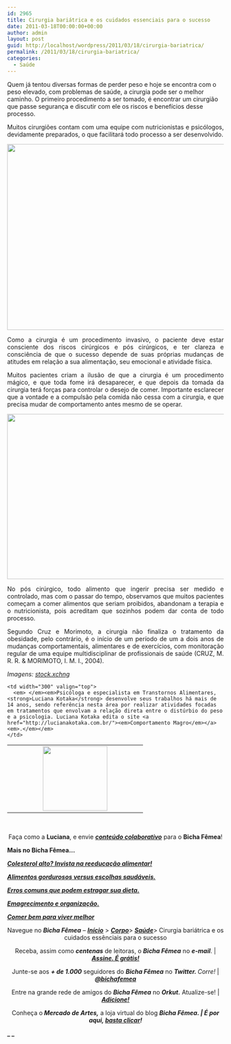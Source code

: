 ```yaml
---
id: 2965
title: Cirurgia bariátrica e os cuidados essenciais para o sucesso
date: 2011-03-18T00:00:00+00:00
author: admin
layout: post
guid: http://localhost/wordpress/2011/03/18/cirurgia-bariatrica/
permalink: /2011/03/18/cirurgia-bariatrica/
categories:
  - Saúde
---
```

Quem já tentou diversas formas de perder peso e hoje se encontra com o peso elevado, com problemas de saúde, a cirurgia pode ser o melhor caminho. O primeiro procedimento a ser tomado, é encontrar um cirurgião que passe segurança e discutir com ele os riscos e benefícios desse processo.

<p style="text-align: justify;">
  Muitos cirurgiões contam com uma equipe com nutricionistas e psicólogos, devidamente preparados, o que facilitará todo processo a ser desenvolvido.
</p>

<!--more-->

<p style="text-align: center;">
  <a href="http://www.trololodemulher.com.br/blog/wp-content/uploads/2011/02/obesidade.jpg"><img class="alignnone size-full wp-image-6079" title="obesidade" src="http://www.trololodemulher.com.br/blog/wp-content/uploads/2011/02/obesidade.jpg" alt="" width="576" height="432" /></a>
</p>

<p style="text-align: justify;">
  Como a cirurgia é um procedimento invasivo, o paciente deve estar consciente dos riscos cirúrgicos e pós cirúrgicos, e ter clareza e consciência de que o sucesso depende de suas próprias mudanças de atitudes em relação a sua alimentação, seu emocional e atividade física.
</p>

<p style="text-align: justify;">
  Muitos pacientes criam a ilusão de que a cirurgia é um procedimento mágico, e que toda fome irá desaparecer, e que depois da tomada da cirurgia terá forças para controlar o desejo de comer. Importante esclarecer que a vontade e a compulsão pela comida não cessa com a cirurgia, e que precisa mudar de comportamento antes mesmo de se operar.
</p>

<p style="text-align: center;">
  <a href="http://www.trololodemulher.com.br/blog/wp-content/uploads/2011/02/obesidade2.jpg"><img class="alignnone size-full wp-image-6080" title="obesidade2" src="http://www.trololodemulher.com.br/blog/wp-content/uploads/2011/02/obesidade2.jpg" alt="" width="512" height="384" /></a>
</p>

<p style="text-align: justify;">
  No pós cirúrgico, todo alimento que ingerir precisa ser medido e controlado, mas com o passar do tempo, observamos que muitos pacientes começam a comer alimentos que seriam proibidos, abandonam a terapia e o nutricionista, pois acreditam que sozinhos podem dar conta de todo processo.
</p>

<p style="text-align: justify;">
  Segundo Cruz e Morimoto, a cirurgia não finaliza o tratamento da obesidade, pelo contrário, é o início de um período de um a dois anos de mudanças comportamentais, alimentares e de exercícios, com monitoração regular de uma equipe multidisciplinar de profissionais de saúde (CRUZ, M. R. R. & MORIMOTO, I. M. I., 2004).
</p>

_Imagens:_ <a href="http://www.sxc.hu/" target="_blank"><em>stock.xchng</em></a>

<table border="0" cellspacing="0" cellpadding="0" width="600">
  <tr>
    <td style="text-align: center;" width="300" valign="top">
      <a href="http://www.trololodemulher.com.br/blog/wp-content/uploads/2010/07/Luciana-Kotaka.jpg"><img class="alignnone size-thumbnail wp-image-4970" title="Luciana Kotaka" src="http://www.trololodemulher.com.br/blog/wp-content/uploads/2010/07/Luciana-Kotaka-150x150.jpg" alt="" width="150" height="150" /></a>
    </td>
    
    <td width="300" valign="top">
      <em> </em><em>Psicóloga e especialista em Transtornos Alimentares, <strong>Luciana Kotaka</strong> desenvolve seus trabalhos há mais de 14 anos, sendo referência nesta área por realizar atividades focadas em tratamentos que envolvam a relação direta entre o distúrbio do peso e a psicologia. Luciana Kotaka edita o site <a href="http://lucianakotaka.com.br/"><em>Comportamento Magro</em></a><em>.</em></em>
    </td>
  </tr>
</table>

 

<p style="text-align: center;">
  Faça como a <strong>Luciana</strong>, e envie <strong><em><a href="http://www.trololodemulher.com.br/para-voce/conteudo-colaborativo/">conteúdo colaborativo</a></em></strong> para o <strong>Bicha Fêmea</strong>!
</p>

**Mais no Bicha Fêmea…**

**_[Colesterol alto? Invista na reeducação alimentar!](http://www.trololodemulher.com.br/2010/12/03/reeducacao-alimentar/)_**

**_[Alimentos gordurosos versus escolhas saudáveis.](http://www.trololodemulher.com.br/2010/05/28/escolha-alimentos-saudaveis/)_**

**_[Erros comuns que podem estragar sua dieta.](http://www.trololodemulher.com.br/2010/02/02/dieta/)_**

**_[Emagrecimento e organização.](http://www.trololodemulher.com.br/2010/01/26/emagrecimento/)_**

**_[Comer bem para viver melhor](http://www.trololodemulher.com.br/2010/01/13/comer-bem/)_**

<p style="text-align: center;">
  Navegue no <strong><em>Bicha Fêmea</em></strong> – <strong><em><a href="http://www.trololodemulher.com.br/">Início</a></em></strong> > <a href="http://www.trololodemulher.com.br/corpo/"><strong><em>Corpo</em></strong></a>> <strong><em><a href="http://www.trololodemulher.com.br/category/do-corpo/saude/">Saúde</a></em></strong>> Cirurgia bariátrica e os cuidados essênciais para o sucesso
</p>

<p style="text-align: center;">
  Receba, assim como <strong><em>centenas</em></strong> de leitoras, o <strong><em>Bicha Fêmea</em></strong> no <strong><em>e-mail</em></strong>. | <strong><em><a href="http://feedburner.google.com/fb/a/mailverify?uri=blogbichafemea&loc=pt_BR">Assine. É grátis!</a></em></strong>
</p>

<p style="text-align: center;">
  Junte-se aos <strong><em>+ de 1.000</em></strong> seguidores do <strong><em>Bicha Fêmea</em></strong> no <em><strong>Twitter. </strong>Corre!</em> | <strong><em><a href="http://twitter.com/bichafemea">@bichafemea</a></em></strong>
</p>

<p style="text-align: center;">
  Entre na grande rede de amigos do <strong><em>Bicha Fêmea</em></strong> no <strong><em>Orkut.</em></strong> Atualize-se! | <strong><em><a href="http://www.orkut.com.br/Main#Profile?uid=5161612886294499900">Adicione!</a></em></strong>
</p>

<p style="text-align: center;">
  Conheça o<strong><em> Mercado de Artes,</em></strong> a loja virtual do blog <strong><em>Bicha Fêmea. | É por aqui, </em></strong><a href="http://www.trololodemulher.com.br/loja/"><strong><em>basta clicar</em></strong></a><strong><em>!</em></strong>
</p>

**_ _**